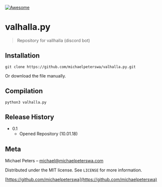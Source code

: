 [![Awesome](https://awesome.re/badge-flat.svg)](https://michaelpeterswa.com)

# valhalla.py

> Repository for vallhalla (discord bot)

## Installation

```
git clone https://github.com/michaelpeterswa/valhalla.py.git
```
Or download the file manually.

## Compilation

```
python3 valhalla.py
```
## Release History

* 0.1
    * Opened Repository (10.01.18)

## Meta

Michael Peters – michael@michaelpeterswa.com

Distributed under the MIT license. See ``LICENSE`` for more information.

[https://github.com/michaelpeterswa](https://github.com/michaelpeterswa)
